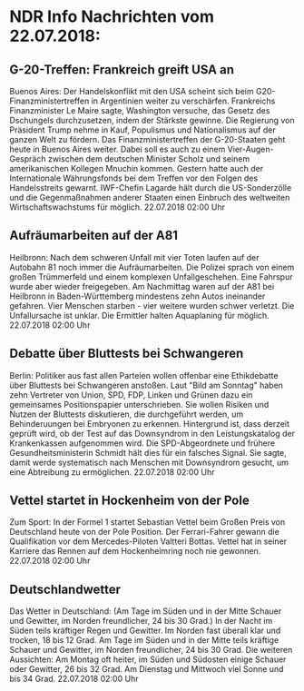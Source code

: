 # NDR Info Nachrichten vom 22.07.2018:


## G-20-Treffen: Frankreich greift USA an
Buenos Aires: Der Handelskonflikt mit den USA scheint sich beim G20-Finanzministertreffen in Argentinien weiter zu verschärfen. Frankreichs Finanzminister Le Maire sagte, Washington versuche, das Gesetz des Dschungels durchzusetzen, indem der Stärkste gewinne. Die Regierung von Präsident Trump nehme in Kauf, Populismus und Nationalismus auf der ganzen Welt zu fördern. Das Finanzministertreffen der G-20-Staaten geht heute in Buenos Aires weiter. Dabei soll es auch zu einem Vier-Augen-Gespräch zwischen dem deutschen Minister Scholz und seinem amerikanischen Kollegen Mnuchin kommen. Gestern hatte auch der Internationale Währungsfonds bei dem Treffen vor den Folgen des Handelsstreits gewarnt. IWF-Chefin Lagarde hält durch die US-Sonderzölle und die Gegenmaßnahmen anderer Staaten einen Einbruch des weltweiten Wirtschaftswachstums für möglich. 22.07.2018 02:00 Uhr 

## Aufräumarbeiten auf der A81
Heilbronn: Nach dem schweren Unfall mit vier Toten laufen auf der Autobahn 81 noch immer die Aufräumarbeiten. Die Polizei sprach von einem großen Trümmerfeld und einem komplexen Unfallgeschehen. Eine Fahrspur wurde aber wieder freigegeben. Am Nachmittag waren auf der A81 bei Heilbronn in Baden-Württemberg mindestens zehn Autos ineinander gefahren. Vier Menschen starben - vier weitere wurden schwer verletzt. Die Unfallursache ist unklar. Die Ermittler halten Aquaplaning für möglich. 22.07.2018 02:00 Uhr 

## Debatte über Bluttests bei Schwangeren
Berlin:	Politiker aus fast allen Parteien wollen offenbar eine Ethikdebatte über Bluttests bei Schwangeren anstoßen. Laut "Bild am Sonntag" haben zehn Vertreter von Union, SPD, FDP, Linken und Grünen dazu ein gemeinsames Positionspapier unterschrieben. Sie wollen Risiken und Nutzen der Bluttests diskutieren, die durchgeführt werden, um Behinderuungen bei Embryonen zu erkennen. Hintergrund ist, dass derzeit geprüft wird, ob der Test auf das Downsyndrom in den Leistungskatalog der Krankenkassen aufgenommen wird. Die SPD-Abgeordnete und frühere Gesundheitsministerin Schmidt hält dies für ein falsches Signal. Sie sagte, damit werde systematisch nach Menschen mit Downsyndrom gesucht, um eine Abtreibung zu ermöglichen. 22.07.2018 02:00 Uhr 

## Vettel startet in Hockenheim von der Pole
Zum Sport: In der Formel 1 startet Sebastian Vettel beim Großen Preis von Deutschland heute von der Pole Position. Der Ferrari-Fahrer gewann die Qualifikation vor dem Mercedes-Piloten Valtteri Bottas. Vettel hat in seiner Karriere das Rennen auf dem Hockenheimring noch nie gewonnen. 22.07.2018 02:00 Uhr 

## Deutschlandwetter
Das Wetter in Deutschland:
(Am Tage im Süden und in der Mitte Schauer und Gewitter, im Norden freundlicher, 24 bis 30 Grad.) In der Nacht im Süden teils kräftiger Regen und Gewitter. Im Norden fast überall klar und trocken, 18 bis 12 Grad. Am Tage im Süden und in der Mitte teils kräftige Schauer und Gewitter, im Norden freundlicher, 24 bis 30 Grad. Die weiteren Aussichten:
Am Montag oft heiter, im Süden und Südosten einige Schauer oder Gewitter, 26 bis 32 Grad. Am Dienstag und Mittwoch viel Sonne und bis 34 Grad. 22.07.2018 02:00 Uhr 
